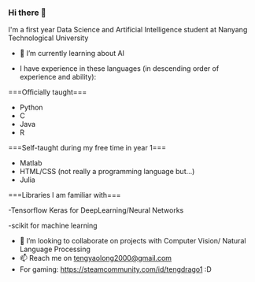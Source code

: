 ### Hi there 👋

I'm a first year Data Science and Artificial Intelligence student at Nanyang Technological University

- 🌱 I’m currently learning about AI

- I have experience in these languages (in descending order of experience and ability):

===Officially taught===
- Python
- C
- Java
- R


===Self-taught during my free time in year 1===

- Matlab
- HTML/CSS (not really a programming language but...)
- Julia

===Libraries I am familiar with===

-Tensorflow Keras for DeepLearning/Neural Networks

-scikit for machine learning

- 👯 I’m looking to collaborate on projects with Computer Vision/ Natural Language Processing
- 📫 Reach me on tengyaolong2000@gmail.com
- For gaming: https://steamcommunity.com/id/tengdrago1 :D


